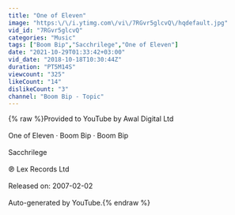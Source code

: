 ```yaml
---
title: "One of Eleven"
image: "https:\/\/i.ytimg.com\/vi\/7RGvr5glcvQ\/hqdefault.jpg"
vid_id: "7RGvr5glcvQ"
categories: "Music"
tags: ["Boom Bip","Sacchrilege","One of Eleven"]
date: "2021-10-29T01:33:42+03:00"
vid_date: "2018-10-18T10:30:44Z"
duration: "PT5M14S"
viewcount: "325"
likeCount: "14"
dislikeCount: "3"
channel: "Boom Bip - Topic"
---
```

{% raw %}Provided to YouTube by Awal Digital Ltd<br /><br />One of Eleven · Boom Bip · Boom Bip<br /><br />Sacchrilege<br /><br />℗ Lex Records Ltd<br /><br />Released on: 2007-02-02<br /><br />Auto-generated by YouTube.{% endraw %}
